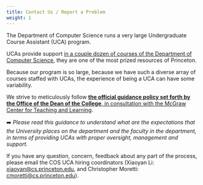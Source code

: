 ```yaml
---
title: Contact Us / Report a Problem
weight: 1
---
```


The Department of Computer Science runs a very large Undergraduate Course Assistant (UCA) program.

UCAs provide support [in a couple dozen of courses of the Department of Computer Science](https://odoc.princeton.edu/policy-undergraduate-course-assistants), they are one of the most prized resources of Princeton.

Because our program is so large, because we have such a diverse array of courses staffed with UCAs, the experience of being a UCA can have some variability.

We strive to meticulously follow [**the official guidance policy set forth by the Office of the Dean of the College**, in consultation with the McGraw Center for Teaching and Learning](https://odoc.princeton.edu/policy-undergraduate-course-assistants).

➡️ _Please read this guidance to understand what are the expectations that the University places on the department and the faculty in the department, in terms of providing UCAs with proper oversight, management and support._

If you have any question, concern, feedback about any part of the process, please email the COS UCA hiring coordinators (Xiaoyan Li: xiaoyan@cs.princeton.edu, and Christopher Moretti: cmoretti@cs.princeton.edu).

<!-- 
##commented out old feedback form: [please submit it to our anonymous form](https://forms.gle/eRJsRcUtKcuFeAvE6) 
-->
